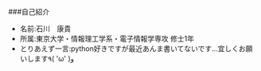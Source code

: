 ###自己紹介
* 名前:石川　康貴  
* 所属:東京大学・情報理工学系・電子情報学専攻 修士1年  
* とりあえず一言:python好きですが最近あんま書いてないです…宜しくお願いします٩( 'ω' )و  
